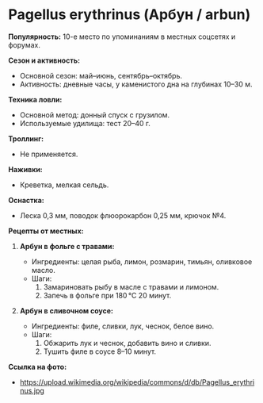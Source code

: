 # Pagellus erythrinus (Арбун / arbun)

**Популярность:** 10-е место по упоминаниям в местных соцсетях и форумах.

**Сезон и активность:**
- Основной сезон: май–июнь, сентябрь–октябрь.
- Активность: дневные часы, у каменистого дна на глубинах 10–30 м.

**Техника ловли:**
- Основной метод: донный спуск с грузилом.
- Используемые удилища: тест 20–40 г.

**Троллинг:**
- Не применяется.

**Наживки:**
- Креветка, мелкая сельдь.

**Оснастка:**
- Леска 0,3 мм, поводок флюорокарбон 0,25 мм, крючок №4.

**Рецепты от местных:**
1. **Арбун в фольге с травами:**
   - Ингредиенты: целая рыба, лимон, розмарин, тимьян, оливковое масло.
   - Шаги:
     1. Замариновать рыбу в масле с травами и лимоном.
     2. Запечь в фольге при 180 °C 20 минут.

2. **Арбун в сливочном соусе:**
   - Ингредиенты: филе, сливки, лук, чеснок, белое вино.
   - Шаги:
     1. Обжарить лук и чеснок, добавить вино и сливки.
     2. Тушить филе в соусе 8–10 минут.

**Ссылка на фото:**
- https://upload.wikimedia.org/wikipedia/commons/d/db/Pagellus_erythrinus.jpg

